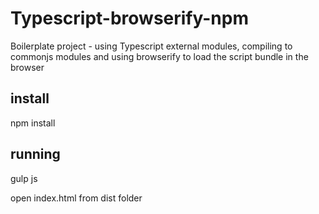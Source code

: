 # Typescript-browserify-npm
Boilerplate project - using Typescript external modules, compiling to commonjs modules and using browserify to load the script bundle in the browser


## install
npm install 

## running ##
gulp js 

open index.html from dist folder
